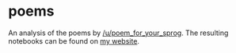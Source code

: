 # poems
An analysis of the poems by [/u/poem_for_your_sprog](https://reddit.com/u/poem_for_your_sprog). The resulting notebooks can be found on [my website](https://fpgmaas.com).

